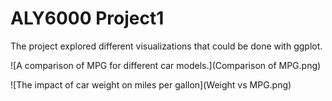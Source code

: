 # ALY6000 Project1

The project explored different visualizations that could be done with ggplot.

![A comparison of MPG for different car models.](Comparison of MPG.png)

![The impact of car weight on miles per gallon](Weight vs MPG.png)
